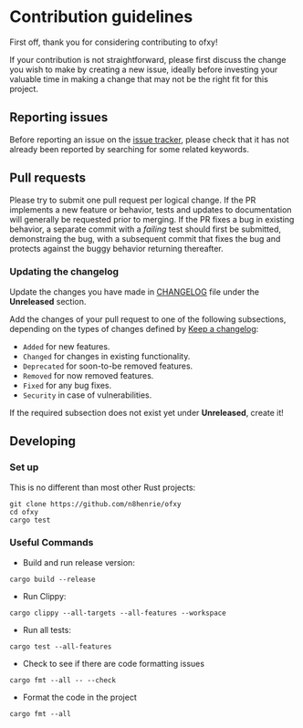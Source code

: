 # Contribution guidelines

First off, thank you for considering contributing to ofxy!

If your contribution is not straightforward, please first discuss the change you wish to make by creating a new issue, ideally before investing your valuable time in making a change that may not be the right fit for this project.

## Reporting issues

Before reporting an issue on the [issue tracker](https://github.com/n8henrie/ofxy/issues), please check that it has not already been reported by searching for some related keywords.

## Pull requests

Please try to submit one pull request per logical change.
If the PR implements a new feature or behavior, tests and updates to documentation will generally be requested prior to merging.
If the PR fixes a bug in existing behavior, a separate commit with a *failing* test should first be submitted,  demonstraing the bug, with a subsequent commit that fixes the bug and protects against the buggy behavior returning thereafter.

### Updating the changelog

Update the changes you have made in
[CHANGELOG](https://github.com/n8henrie/ofxy/blob/main/CHANGELOG.md)
file under the **Unreleased** section.

Add the changes of your pull request to one of the following subsections,
depending on the types of changes defined by
[Keep a changelog](https://keepachangelog.com/en/1.0.0/):

- `Added` for new features.
- `Changed` for changes in existing functionality.
- `Deprecated` for soon-to-be removed features.
- `Removed` for now removed features.
- `Fixed` for any bug fixes.
- `Security` in case of vulnerabilities.

If the required subsection does not exist yet under **Unreleased**, create it!

## Developing

### Set up

This is no different than most other Rust projects:

```shell
git clone https://github.com/n8henrie/ofxy
cd ofxy
cargo test
```

### Useful Commands

- Build and run release version:

```shell
cargo build --release
```

- Run Clippy:

```shell
cargo clippy --all-targets --all-features --workspace
```

- Run all tests:

```shell
cargo test --all-features
```

- Check to see if there are code formatting issues

```shell
cargo fmt --all -- --check
```

- Format the code in the project

```shell
cargo fmt --all
```
